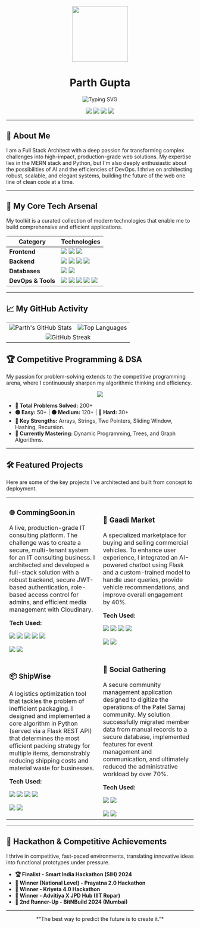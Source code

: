 <div align="center">
  <img src="https://media.giphy.com/media/v1.Y2lkPTc5MGI3NjExdGNpdWFxZTF3OXN4dG1scjVjM2ZzZWNpZGRlMWd6dzhqYWN4ZDNocCZlcD12aV9pbnRlcm5hbF9naWZfYnlfaWQmY3Q9Zw/qgQUggACpCjo6iMm2j/giphy.gif" width="150">
  
  # **Parth Gupta**
  
  <p>
    <img alt="Typing SVG" src="https://readme-typing-svg.herokuapp.com?font=Fira+Code&size=20&pause=1000&color=00FFFF&center=true&width=435&lines=Full+Stack+Architect;MERN+%26+Python+Specialist;AI+%26+DevOps+Enthusiast;Building+the+Future+of+the+Web" />
  </p>

  <p>
    <a href="https://www.linkedin.com/in/parth-guptaji/"><img src="https://img.shields.io/badge/LinkedIn-%230077B5.svg?style=for-the-badge&logo=linkedin&logoColor=white"></a>
    <a href="https://github.com/ParthGupta84616"><img src="https://img.shields.io/badge/GitHub-181717?style=for-the-badge&logo=github&logoColor=white"></a>
    <a href="parthgupta.me"><img src="https://img.shields.io/badge/Portfolio-000000?style=for-the-badge&logo=vercel&logoColor=white"></a>
    <a href="mailto:parthguptaji20@gmail.com"><img src="https://img.shields.io/badge/Gmail-%23D14836.svg?style=for-the-badge&logo=gmail&logoColor=white"></a>
  </p>
</div>

---

## 🤖 **About Me**

I am a Full Stack Architect with a deep passion for transforming complex challenges into high-impact, production-grade web solutions. My expertise lies in the MERN stack and Python, but I'm also deeply enthusiastic about the possibilities of AI and the efficiencies of DevOps. I thrive on architecting robust, scalable, and elegant systems, building the future of the web one line of clean code at a time.

---

## 🚀 **My Core Tech Arsenal**

My toolkit is a curated collection of modern technologies that enable me to build comprehensive and efficient applications.

| Category          | Technologies                                                                                                                                                                                                                                                                                        |
| ----------------- | --------------------------------------------------------------------------------------------------------------------------------------------------------------------------------------------------------------------------------------------------------------------------------------------------- |
| **Frontend** | <img src="https://img.shields.io/badge/React-20232A?style=for-the-badge&logo=react&logoColor=61DAFB" /> <img src="https://img.shields.io/badge/JavaScript-F7DF1E?style=for-the-badge&logo=javascript&logoColor=black" /> <img src="https://img.shields.io/badge/Tailwind_CSS-38B2AC?style=for-the-badge&logo=tailwind-css&logoColor=white" /> |
| **Backend** | <img src="https://img.shields.io/badge/Node.js-339933?style=for-the-badge&logo=node.js&logoColor=white" /> <img src="https://img.shields.io/badge/Express-000000?style=for-the-badge&logo=express&logoColor=white" /> <img src="https://img.shields.io/badge/Python-3776AB?style=for-the-badge&logo=python&logoColor=white" /> <img src="https://img.shields.io/badge/Flask-000000?style=for-the-badge&logo=flask&logoColor=white" /> |
| **Databases** | <img src="https://img.shields.io/badge/MongoDB-47A248?style=for-the-badge&logo=mongodb&logoColor=white" /> <img src="https://img.shields.io/badge/MySQL-4479A1?style=for-the-badge&logo=mysql&logoColor=white" />                                                                                             |
| **DevOps & Tools**| <img src="https://img.shields.io/badge/Docker-2496ED?style=for-the-badge&logo=docker&logoColor=white" /> <img src="https://img.shields.io/badge/Nginx-009639?style=for-the-badge&logo=nginx&logoColor=white" /> <img src="https://img.shields.io/badge/Git-F05032?style=for-the-badge&logo=git&logoColor=white" /> <img src="https://img.shields.io/badge/Postman-FF6C37?style=for-the-badge&logo=postman&logoColor=white" /> <img src="https://img.shields.io/badge/Cloudinary-3448C5?style=for-the-badge&logo=cloudinary&logoColor=white" /> |

---

## 📈 **My GitHub Activity**

<div align="center">
  <table>
    <tr>
      <td><img src="https://github-readme-stats.vercel.app/api?username=ParthGupta84616&show_icons=true&theme=dracula&hide_border=true&count_private=true" alt="Parth's GitHub Stats" /></td>
      <td><img src="https://github-readme-stats.vercel.app/api/top-langs/?username=ParthGupta84616&layout=compact&theme=dracula&hide_border=true" alt="Top Languages" /></td>
    </tr>
    <tr align="center" width="100%">
      <td colspan="3"><img src="https://github-readme-streak-stats.herokuapp.com/?user=ParthGupta84616&theme=dracula&hide_border=true" alt="GitHub Streak" /></td>
    </tr>
  </table>
</div>

## 🏆 **Competitive Programming & DSA**

My passion for problem-solving extends to the competitive programming arena, where I continuously sharpen my algorithmic thinking and efficiency.

<div align="center">
  <a href="https://leetcode.com/u/parthgupta_2003/">
    <img src="https://img.shields.io/badge/LeetCode-parthgupta_2003-FFA116?style=for-the-badge&logo=leetcode&logoColor=black" />
  </a>
</div>

- **🧠 Total Problems Solved:** 200+
- **🟢 Easy:** 50+ | **🟠 Medium:** 120+ | **🔴 Hard:** 30+
- **🔧 Key Strengths:** Arrays, Strings, Two Pointers, Sliding Window, Hashing, Recursion.
- **🌱 Currently Mastering:** Dynamic Programming, Trees, and Graph Algorithms.

---

## 🛠️ **Featured Projects**

Here are some of the key projects I've architected and built from concept to deployment.

<table>
  <tr>
    <td width="50%">
      <h3>🌐 CommingSoon.in</h3>
      <p>A live, production-grade IT consulting platform. The challenge was to create a secure, multi-tenant system for an IT consulting business. I architected and developed a full-stack solution with a robust backend, secure JWT-based authentication, role-based access control for admins, and efficient media management with Cloudinary.</p>
      <strong>Tech Used:</strong>
      <p>
        <img src="https://img.shields.io/badge/-React-20232A?style=flat&logo=react&logoColor=61DAFB" />
        <img src="https://img.shields.io/badge/-Node.js-339933?style=flat&logo=node.js&logoColor=white" />
        <img src="https://img.shields.io/badge/-MongoDB-47A248?style=flat&logo=mongodb&logoColor=white" />
        <img src="https://img.shields.io/badge/-Nginx-009639?style=flat&logo=nginx&logoColor=white" />
        <img src="https://img.shields.io/badge/-JWT-000000?style=flat&logo=jsonwebtokens&logoColor=white" />
      </p>
      <a href="https://github.com/ParthGupta84616/Alertcode.in"><img src="https://img.shields.io/badge/--181717?style=flat&logo=github&logoColor=white"></a>
      <a href="#"><img src="https://img.shields.io/badge/-Live_Demo-brightgreen?style=flat"></a>
    </td>
    <td width="50%">
      <h3>🚚 Gaadi Market</h3>
      <p>A specialized marketplace for buying and selling commercial vehicles. To enhance user experience, I integrated an AI-powered chatbot using Flask and a custom-trained model to handle user queries, provide vehicle recommendations, and improve overall engagement by 40%.</p>
      <strong>Tech Used:</strong>
      <p>
        <img src="https://img.shields.io/badge/-React-20232A?style=flat&logo=react&logoColor=61DAFB" />
        <img src="https://img.shields.io/badge/-Flask-000000?style=flat&logo=flask&logoColor=white" />
        <img src="https://img.shields.io/badge/-MongoDB-47A248?style=flat&logo=mongodb&logoColor=white" />
        <img src="https://img.shields.io/badge/-AI-blueviolet?style=flat" />
      </p>
      <a href="https://github.com/ParthGupta84616/Gaadi-Market"><img src="https://img.shields.io/badge/--181717?style=flat&logo=github&logoColor=white"></a>
      <a href="#"><img src="https://img.shields.io/badge/-Live_Demo-brightgreen?style=flat"></a>
    </td>
  </tr>
  <tr>
    <td width="50%">
      <h3>📦 ShipWise</h3>
      <p>A logistics optimization tool that tackles the problem of inefficient packaging. I designed and implemented a core algorithm in Python (served via a Flask REST API) that determines the most efficient packing strategy for multiple items, demonstrably reducing shipping costs and material waste for businesses.</p>
      <strong>Tech Used:</strong>
      <p>
        <img src="https://img.shields.io/badge/-React-20232A?style=flat&logo=react&logoColor=61DAFB" />
        <img src="https://img.shields.io/badge/-Flask-000000?style=flat&logo=flask&logoColor=white" />
        <img src="https://img.shields.io/badge/-MongoDB-47A248?style=flat&logo=mongodb&logoColor=white" />
        <img src="https://img.shields.io/badge/-REST_API-orange?style=flat" />
      </p>
      <a href="https://github.com/ParthGupta84616/ShipWise"><img src="https://img.shields.io/badge/--181717?style=flat&logo=github&logoColor=white"></a>
      <a href="#"><img src="https://img.shields.io/badge/-Live_Demo-brightgreen?style=flat"></a>
    </td>
    <td width="50%">
      <h3>👥 Social Gathering</h3>
      <p>A secure community management application designed to digitize the operations of the Patel Samaj community. My solution successfully migrated member data from manual records to a secure database, implemented features for event management and communication, and ultimately reduced the administrative workload by over 70%.</p>
      <strong>Tech Used:</strong>
      <p>
        <img src="https://img.shields.io/badge/-React-20232A?style=flat&logo=react&logoColor=61DAFB" />
        <img src="https://img.shields.io/badge/-Flask-000000?style=flat&logo=flask&logoColor=white" />
      </p>
      <a href="https://github.com/ParthGupta84616/Social-Gathering"><img src="https://img.shields.io/badge/--181717?style=flat&logo=github&logoColor=white"></a>
      <a href="#"><img src="https://img.shields.io/badge/-Live_Demo-brightgreen?style=flat"></a>
    </td>
  </tr>
</table>

---

## 🏅 **Hackathon & Competitive Achievements**

I thrive in competitive, fast-paced environments, translating innovative ideas into functional prototypes under pressure.

- **🏆 Finalist - Smart India Hackathon (SIH) 2024**
- **🥇 Winner (National Level) - Prayatna 2.0 Hackathon**
- **🥇 Winner - Kriyeta 4.0 Hackathon**
- **🥇 Winner - Advitiya X JPD Hub (IIT Ropar)**
- **🥉 2nd Runner-Up - BitNBuild 2024 (Mumbai)**

---

<div align="center">
  *“The best way to predict the future is to create it.”*
</div>
